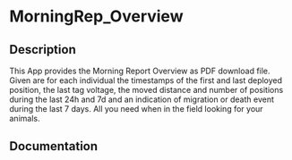 # MorningRep_Overview

## Description
This App provides the Morning Report Overview as PDF download file. Given are for each individual the timestamps of the first and last deployed position, the last tag voltage, the moved distance and number of positions during the last 24h and 7d and an indication of migration or death event during the last 7 days. All you need when in the field looking for your animals. 

## Documentation
